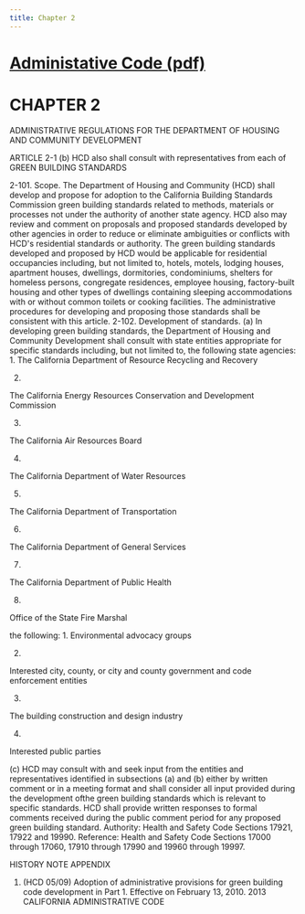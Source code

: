 ```yaml
---
title: Chapter 2
---
```


# [Administative Code (pdf)](CBSCPart1.pdf)

# CHAPTER 2


ADMINISTRATIVE REGULATIONS FOR THE DEPARTMENT
OF HOUSING AND COMMUNITY DEVELOPMENT

ARTICLE 2-1 (b) HCD also shall consult with representatives from each of
GREEN BUILDING STANDARDS

2-101. Scope. The Department of Housing and Community (HCD) shall develop and propose for adoption to the California Building Standards Commission green building standards related to methods, materials or processes not under the authority of another state agency. HCD also may review and comment on proposals and proposed standards developed by other agencies in order to reduce or eliminate ambiguities or conflicts with HCD's residential standards or authority. The green building standards developed and proposed by HCD would be applicable for residential occupancies including, but not limited to, hotels, motels, lodging houses, apartment houses, dwellings, dormitories, condominiums, shelters for homeless persons, congregate residences, employee housing, factory-built housing and other types of dwellings containing sleeping accommodations with or without common toilets or cooking facilities. The administrative procedures for developing and proposing those standards shall be consistent with this article.
2-102. Development of standards.
(a) In developing green building standards, the Department of Housing and Community Development shall consult with state entities appropriate for specific standards including, but not limited to, the following state agencies:
1.
The California Department of Resource Recycling and Recovery

2.
The California Energy Resources Conservation and Development Commission

3.
The California Air Resources Board

4.
The California Department of Water Resources

5.
The California Department of Transportation

6.
The California Department of General Services

7.
The California Department of Public Health

8.
Office of the State Fire Marshal



the following:
1.
Environmental advocacy groups

2.
Interested city, county, or city and county government and code enforcement entities

3.
The building construction and design industry

4.
Interested public parties


(c) HCD may consult with and seek input from the entities and representatives identified in subsections (a) and (b) either by written comment or in a meeting format and shall consider all input provided during the development ofthe green building standards which is relevant to specific standards. HCD shall provide written responses to formal comments received during the public comment period for any proposed green building standard.
Authority: Health and Safety Code Sections 17921, 17922 and 19990. Reference: Health and Safety Code Sections 17000 through 17060, 17910 through 17990 and 19960 through 19997.

HISTORY NOTE APPENDIX

1. (HCD 05/09) Adoption of administrative provisions for green building code development in Part 1. Effective on February 13, 2010.
2013 CALIFORNIA ADMINISTRATIVE CODE
